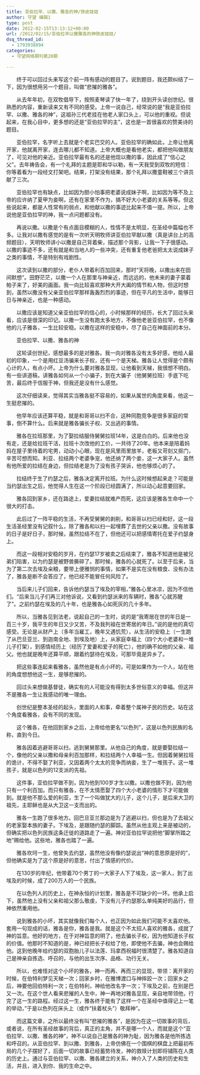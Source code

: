 ```yaml
---
title: 亚伯拉罕、以撒、雅各的神/铁皮娃娃
author: 守望 编辑1
type: post
date: 2012-02-15T13:13:12+00:00
url: /2012/02/15/亚伯拉罕以撒雅各的神铁皮娃娃/
dsq_thread_id:
  - 1793938894
categories:
  - 守望网络期刊第20期

---
```

       终于可以回过头来写这个前一阵有感动的题目了。说到题目，我还颇纠结了一下，因为很想用另一个题目，叫做“悲摧的雅各”。<!--more-->

       从去年年初，在双牧倡导下，按照麦琴读了快一年了，绕到开头读创世纪。很熟悉的内容，重新读来又有不同的感受。上帝一说自己，经常说的是“我是亚伯拉罕、以撒、雅各的神”，这祖孙三代老挂在他老人家口头上，可以他的重视。但说起来，在我心目中，更多想的还是“亚伯拉罕的主”，这也是一首很喜欢的赞美诗的题目。

       亚伯拉罕，名字听上去就是个老实巴交的人。亚伯拉罕的确如此，上帝让他离开家，他就离开家，连去哪儿都不知道。上帝大概也是看他老实，都把他叫做朋友了，可见对他的亲近。亚伯拉罕最有名的还是他现以撒的事，因此成了“信心之父”。去年祷告会，有一个礼拜的主题是耶和华以勒，有一天我受到双牧的短信：你等着看为一段经文打架吧。结果，打架没有结果，那个礼拜以撒童鞋被三个讲员献了三次。

       亚伯拉罕也有缺点，比如因为胆小怕事把老婆说成妹子啊，比如因为等不及上帝的应许纳了夏甲为妾啊，还有在家里不作为，搞不好大小老婆的关系等等。但这些说起来，都是人性常有的弱点，和他献以撒的事迹比起来不值一提。所以，上帝说他是亚伯拉罕的神，我一点问题都没有。

       再说以撒。以撒是个有点面目模糊的人，性情不是太明显，在圣经中篇幅也不多。让我对以撒有感觉的是有一次听天明牧师讲亚伯拉罕献以撒（真是讲台上的高频题目），天明牧师讲小以撒是自己背着柴，描述那个背影，让我一下子很感动。以撒的事迹不多，还有就是和当地人的一些冲突，还有重复他老爸把太太说成妹子之类的事情，不是特别有戏剧性。

       这次读到以撒的部分，老仆人带着利百加回来，那时“天将晚，以撒出来在田间默想“。田野茫茫，以撒一个人在那里与神亲近，而远远的，他未来的妻子蒙着帕子来了，好美的画面。我一向比较喜欢那种大开大阖的情节和人物，但这时想到，虽然以撒没有父亲亚伯拉罕那样轰轰烈烈的事迹，但在平凡的生活中，能够日日与神亲近，也是一种感动。

       以撒应该是知道父亲亚伯拉罕的信心的，小时候那样的经历，长大了回过头来看，应该是很深的印记。以撒一生没有跑太多地方，不像他老爸亚伯拉罕，也不像他的儿子雅各，一生比较安稳。以撒在这样的安稳中，尽了自己在神面前的本分。

       亚伯拉罕、以撒、雅各的神

       这轮读创世纪，感想最多的是对雅各。我一向对雅各没有太多好感，他给人最初的印象，一个是用红豆汤骗来长子权，还有一个是天梯。雅各让人觉得是个颇有心计的人，有点小坏。上帝为什么要对雅各显现，让他看到天梯，我很想不明白。有一些讲道稿，讲雅各如何从一个小骗子，到在大骗子（他舅舅拉班）手底下吃苦，最后终于信服于神，但我还是没有什么感觉。

       这次仔细读来，觉得其实当雅各挺不容易的，如果从属世的角度来看，他这一生挺悲摧的。

       他早年应该还算平稳，就是和哥哥以扫不合，这种同胞竞争是很多家庭的常事，倒不算什么。后来就是雅各骗长子权、又出逃的事情。

       雅各在拉班那里，为了娶拉结服侍舅舅拉班14年，这是白白的。后来他也没有走，还是给拉班干活，拉班十次改他的工价，一共待了20年。他本来是陪着妈妈在屋子里待着的宅男，动动小心眼，现在是风里雨里放羊，老板又苛刻又抠门，辛苦可想而知。利亚、拉结两个老婆争宠，他还纳了两个妾，这一大家子人。虽然有他所爱的拉结在身边，但拉结老是为了没有孩子哭诉，他也够烦心的了。

       拉结终于生了约瑟之后，雅各决定离开拉班。为什么这时候想起来走？可能是当约瑟出生之后，他觉得人生在这一个阶段已经圆满了，所以动心起意要回家。

       雅各回到家乡，还在路途上，爱妻拉结就难产而死，这应该是雅各生命中一个很大的打击。

       此后过了一阵平稳的生活，不再受舅舅的剥削，和哥哥以扫已经和好。这一段生活圣经里没有记叙什么，除了雅各和以扫一起埋葬了去世的父亲以撒。没有故事的日子是好日子，那时候，虽然拉结不在了，但他还可以把感情寄托在爱子约瑟身上。

       而这一段相对安稳的岁月，在约瑟17岁被卖之后结束了，雅各不知道他是被兄弟们陷害，以为约瑟是被野兽撕碎了。那时候，雅各的心就死了。以至于后来，当为了第二次去埃及籴粮，要带上便雅悯的事情，如果不是实在没有粮食、没有办法了，雅各是断不会答应了，他已经不能冒任何风险了。

       当后来儿子们回来，告诉他约瑟当了埃及的宰相，”雅各心里冰凉，因为不信他们。“后来当儿子们再三对他诉说，又看到约瑟派来的车辆时，雅各“心就苏醒了”。之前约瑟在埃及的几十年，也是雅各心如死灰的几十多年。

       所以，当雅各见到法老，说起自己的一生时，说的是“我寄居在世的年日是一百三十岁，我平生的年日又少又苦，不及我列祖在世寄居的年日。”说的是他的真切感受。无论是从财产上（多年当雇工，晚年又遇饥荒），从生活的安稳上（一生跑了从巴旦亚兰、到迦南全地、到埃及地）上，从家庭幸福上（四个大小老婆和一堆儿子打架），到感情经历上（经历了爱妻和爱子的死亡），他的确不如他的父亲、祖父。他也就是晚年还算平顺，跟着约瑟待在埃及，可那毕竟是异乡了。

       把这些事连起来看雅各，虽然他是有点小坏的，可是如果作为一个人，站在他的角度想想他这一生，是够悲摧的。

       回过头来想做基督徒，确实有的人可能没有得到太多世俗意义的幸福。但这并不是雅各一生让我感动的唯一理由。

       创世纪是整本圣经的起头，里面的人和事，牵着整个属神子民的历史。站在这个角度看雅各，会有不同的发现。

       这个雅各，在他回到家乡之后，上帝给他更名“以色列”，这是以色列民族的名称，直到今日。

       雅各因着逃避哥哥以扫，逃到舅舅那里。从他自己的角度，就是要娶拉结一个，像他的父亲以撒和母亲利百加那样，和拉结两个人幸福一生。但因着舅舅拉班的诡计，不得不娶了利亚，又因着两个太太的竞争而纳妾，生了一堆孩子。这一堆孩子，就是以色列的12支派的先祖。

       这件事，亚伯拉罕做不到，因为他到100岁才生以撒。以撒也做不到，因为他只有一个利百加。而只有雅各，在不太情愿娶了四个大小老婆的情形下才可能做到。就是他不那么爱的利亚，生了一个叫做犹大的儿子，这个儿子，是后来大卫的祖先，主耶稣也是从大卫这一支而出的。

       雅各一生跑了很多地方。回巴旦亚兰那边是为了逃避以扫，但也是为了去祖父的老家娶本族的妻子。下埃及，是跟随约瑟的脚踪。虽然从他主观上来是被动的，但确实把以色列民族这条迁徙的道路走了一遍。神对亚伯拉罕说把他“脚掌所踏之地”赐给他。这些地，雅各也踏了一遍。

       雅各坎坷一生，他曾失去约瑟，虽然他没有像约瑟说出“神的意思原是好的”，但他确实是为了这个原是好的意思，付出了情感的代价。

       在130岁的年纪，他带着70个男丁的一大家子人下了埃及，这一家人，到了出埃及的时候，成了200万人的一个民族。

       在以色列人的历史上，在神永恒的计划里，雅各是不可缺少的一环。他承上启下，虽然他上没有父亲和祖父那么敬虔，下没有儿子约瑟那么单纯美好的品行，但神依然重用他。

       说到雅各的小坏，其实就像我们每个人，也正因为如此我们可能不太喜欢他。套用一句现成的话，雅各是你，雅各是我。就是这个不太招人喜欢的雅各，成就了神的旨意。他好的地方，在于对神旨意的明了，他去骗长子权，因为他知道长子权的价值。他那时不知道的是，神已经把长子权给了他，即使他不去骗，神也会赐给他。这到他晚年给约瑟的双胞胎儿子以法莲、玛拿西祝福时很清楚了。雅各知道自己是神亲自拣选、呼召的，与他的出生次序、品格、功行无关。

       所以，也难怪对这个小坏的雅各，神一而再、再而三的显现，带领：离开家的时候，在伯特利梦见天梯一次；回家乡时，在雅博渡口与神摔跤一次；回家乡之后，神要他回伯特利一次；在伯特利，神给他改名字一次；下埃及之前，在别是巴又一次。在这个世人看来悲摧的人生中，神一再地对雅各显现，亲自地带领他，行完了这一生的路程。经过这一生，雅各终于能有了这样一个在圣经中值得记上一笔的举动，”于是以色列在床头上（或作“扶着杖头”）敬拜神”。

       而这篇文章，之所以最终没有叫“悲摧的雅各”，是因为在这一切故事的背后，或者说，在所有圣经故事的背后，真正的主角，并不是哪一个人，而就是这个“亚伯拉罕、以撒、雅各的神”，神不以说自己是雅各的神为耻，因为雅各是他所拣选和呼召的。从亚伯拉罕、到以撒、到雅各，上帝仿佛在一个围棋的棋盘上把最初布局的几个子摆好了，后面一切的故事已经蓄势待发，神的救赎计划即将铺陈在人类的历史上。通过与亚伯拉罕、以撒、雅各建立的关系，神介入了人类的历史和生活，并且，进入到你、我的生命之中。